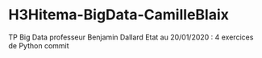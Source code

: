 # H3Hitema-BigData-CamilleBlaix
TP Big Data professeur Benjamin Dallard
Etat au 20/01/2020 : 4 exercices de Python commit
